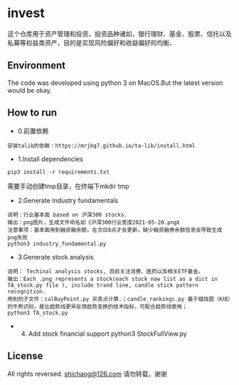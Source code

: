 # invest
这个仓库用于资产管理和投资，投资品种诸如，银行理财、基金、股票、信托以及私募等权益类资产，目的是实现风险偏好和收益偏好的均衡、

## Environment
The code was developed using python 3 on MacOS.But the latest version would be okay.

## How to run
* 0.前置依赖
```
安装talib的依赖：https://mrjbq7.github.io/ta-lib/install.html
```

* 1.Install dependencies
```
pip3 install -r requirements.txt
```
需要手动创建tmp目录，在终端下mkdir tmp

* 2.Generate Industry fundamentals
```
说明：行业基本面 based on 沪深300 stocks.
输出：png图片，生成文件命名如《沪深300行业宽度2021-05-20.png》
注意事项：基本面用到融资融余额，在次日8点才会更新，缺少融资融券余额信息会导致生成png失败
python3 industry_fundamental.py
```
*  3.Generate stock analysis
```
说明： Techinal analysis stocks, 目前关注消费、医药以及相关ETF基金。
输出：Each .png represents a stock(each stock now list as a dict in TA_stock.py file ), include trand line, candle stick pattern recognition.
用到的子文件：calBuyPoint.py 买卖点计算.；candle_rankings.py 基于蜡烛图（K线）的牛熊识别，是比趋势线更早反馈趋势变换的技术指标，可配合趋势线使用；
python3 TA_stock.py
```
* 4. Add stock financial support
python3 StockFullView.py

## License
All rights reversed. shichaog@126.com 请勿转载，谢谢




